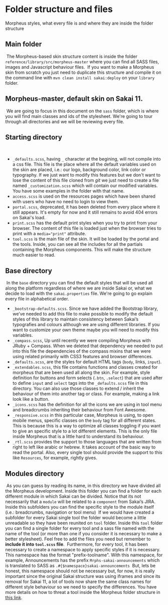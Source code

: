 # Folder structure and files

Morpheus styles, what every file is and where they are inside the folder structure
​
## Main folder
​
The Morpheus-based skin structure content is inside the folder `reference/library/src/morpheus-master` where you can find all SASS files, images and Javascript behaviour files.
​
If you want to make a Morpheus skin from scratch you just need to duplicate this structure and compile it on the command line with `mvn clean install sakai:deploy` on your `library` folder.
​
## Morpheus-master, default skin on Sakai 11.
​
We are going to focus in this document on the `sass` folder, which is where you will find main classes and ids of the stylesheet. We're going to tour through all directories and we will be reviewing every file.
​
## Starting directory
​
 - `_defaults.scss`, having `_` character at the begining, will not compile into a css file. This file is the place where all the default variables used on the skin are placed, i.e.: our logo, background color, link color or typography. If we just want to modify this features but we don't want to lose the content of this file cloned from *git* we just need to create a file named `_customization.scss` which will contain our modified variables. You have some examples in the folder with that name.
 - `access.scss` is used on the resources pages which have been shared with users who have no need to login to view them.
 - `portal.scss`, deprecated, it has been deleted from every place where it still appears. It's empty for now and it still remains to avoid 404 errors on Sakai's load.
 - `print.scss` has the default print styles when you try to print from your browser. The content of this file is loaded just when the browser tries to print with a `media="print"` attribute.
 - `tool.scss` is the main file of the skin. It will be loaded by the portal and the tools. Inside, you can see all the includes for all the partials containing the Morpheus components. This will make the structure much easier to read.
​
## Base directory
​
In the `base` directory you can find the default styles that will be used all along the platform regardless of where we are inside Sakai or, what we decide to load with the `sakai.properties` file. We're going to go explain every file in alphabetical order.
​
- `_bootstrap-defaults.scss`. Since we have added the Bootstrap library, we’ve needed to add this file to make possible to modify the default styles of this library to maintain consistency between Sakai’s typografies and colours although we are using different libraries. If you want to customize your own theme maybe you will need to modify this variables.
- `_compass.scss`, Up until recently we were compiling Morpheus with JRuby + Compass. When we deleted that dependency we needed to put into this file the dependencies of the compass mixins that we were using related primarily with CSS3 features and browser differences.
- `_defaults.scss`, are the styles for default HTML tags (`body`, links, `input`).
- `_extendables.scss`, this file contains functions and classes created for morpheus that are been used all along the skin. For example, style definition for buttons and form selects (`.btn`, `.select`) that are used after to define `input` and `select` tags into the `_defaults.scss` file in this directory. You can also use those classes to extend / inherit the behaviour of them into another tag or class. For example, making a link look like a button.
- `_icons.scss` has the definition for all the icons we are using in tool menu and breadcrumbs inheriting their behaviour from Font Awesome.
- `_responsive.scss`  in this particular case, Morpheus is using, to open mobile menus, specific classes on the `body` tag for all different states. This is because this is a way to optimize all classes toggling if you want to give an specific style to a lot different elements. This is the only file inside Morpheus that is a little hard to understand its behaviour.
- `_rtl.scss` provides the support to those languages that are written from right to left like arabic or hebrew. It takes account of the basic way to read the portal. Also, every single tool should provide the support to this like `Resources`, for example, rightly gives.
​
## Modules directory
​
As you can guess by reading its name, in this directory we have divided all the Morpheus development. Inside this folder you can find a folder for each different module in which Sakai can be divided. Notice that its not necessarily that a `module` will be related to a `component` from Sakai’s JIRA. Inside this subfolders you can find the specific style to the module itself (i.e.: breadcrumbs, navigation or tool menu)
​
If we would have created a subfolder for every Sakai single tool the folder would become a little unreadable so they have been reunited on `tool` folder. Inside this `tool` folder you can find a single folder for every tool and a sass file named with the name of the tool (or more than one if you consider it is necessary to make a better stylesheet). Feel free to add the files you need but remember to **include it into `tool.scss` file**.
​
Furthermore, for every tool, it has been necessary to create a namespace to apply specific styles if it is necessary. This namespace has the format "prefix-toolname". With this namespace, for example, Announcements has the prefix `Mrphs-sakai-announcements` which is translated to SASS as `.#{$namespace}sakai-announcements`
​
But, lets be honest, this namespace should not be necessary but, for now, it is really important since the original Sakai structure was using iframes and since its removal for Sakai 11, a lot of tools now share the same class names for different style behaviour so we need to specify the differences.
​
You have more details on how to threat a tool inside the Morpheus folder structure in [this link](customization-tool.md#what-should-i-do-with-a-tool).
